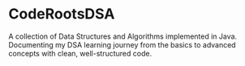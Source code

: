 # CodeRootsDSA
A collection of Data Structures and Algorithms implemented in Java. Documenting my DSA learning journey from the basics to advanced concepts with clean, well-structured code.
